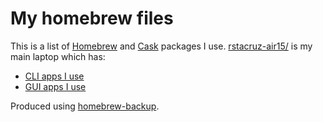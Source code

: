# My homebrew files

This is a list of [Homebrew] and [Cask] packages I use. [rstacruz-air15/](rstacruz-air15/) is my main laptop which has:

* [CLI apps I use](rstacruz-air15/brew.sh)
* [GUI apps I use](rstacruz-air15/cask.sh)

Produced using [homebrew-backup](https://github.com/rstacruz/homebrew-backup).

[Homebrew]: http://brew.sh/
[Cask]: http://caskroom.io/
